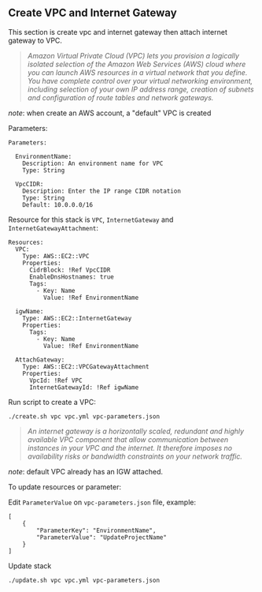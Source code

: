 ## Create VPC and Internet Gateway

This section is create vpc and internet gateway then attach internet gateway to VPC.

 >  *Amazon Virtual Private Cloud (VPC) lets you provision a logically isolated selection of the Amazon Web Services (AWS) cloud where you can launch AWS resources in a virtual network that you define. You have complete control over your virtual networking environment, including selection of your own IP address range, creation of subnets and configuration of route tables and network gateways.*

*note*: when create an AWS account, a "default" VPC is created

Parameters:
```
Parameters:

  EnvironmentName:
    Description: An environment name for VPC
    Type: String

  VpcCIDR:
    Description: Enter the IP range CIDR notation
    Type: String
    Default: 10.0.0.0/16
```

Resource for this stack is `VPC`, `InternetGateway` and `InternetGatewayAttachment`:
```
Resources:
  VPC:
    Type: AWS::EC2::VPC
    Properties:
      CidrBlock: !Ref VpcCIDR
      EnableDnsHostnames: true
      Tags:
        - Key: Name
          Value: !Ref EnvironmentName

  igwName:
    Type: AWS::EC2::InternetGateway
    Properties:
      Tags:
        - Key: Name
          Value: !Ref EnvironmentName

  AttachGateway:
    Type: AWS::EC2::VPCGatewayAttachment
    Properties:
      VpcId: !Ref VPC
      InternetGatewayId: !Ref igwName
```

Run script to create a VPC:

```
./create.sh vpc vpc.yml vpc-parameters.json
```

> *An internet gateway is a horizontally scaled, redundant and highly available VPC component that allow communication between instances in your VPC and the internet. It therefore imposes no availability risks or bandwidth constraints on your network traffic.*

*note*: default VPC already has an IGW attached.

To update resources or parameter:

Edit `ParameterValue` on `vpc-parameters.json` file, example:
```
[
    {
        "ParameterKey": "EnvironmentName",
        "ParameterValue": "UpdateProjectName"
    }
]
```

Update stack

```
./update.sh vpc vpc.yml vpc-parameters.json
```